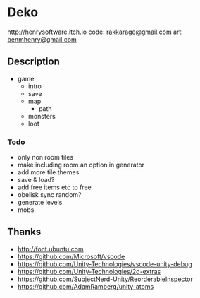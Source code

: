 # Deko

<http://henrysoftware.itch.io>
code: rakkarage@gmail.com
art: benmhenry@gmail.com

## Description

- game
  - intro
  - save
  - map
    - path
  - monsters
  - loot

### Todo

- only non room tiles
- make including room an option in generator
- add more tile themes
- save & load?
- add free items etc to free
- obelisk sync random?
- generate levels
- mobs

## Thanks

- <http://font.ubuntu.com>
- <https://github.com/Microsoft/vscode>
- <https://github.com/Unity-Technologies/vscode-unity-debug>
- <https://github.com/Unity-Technologies/2d-extras>
- <https://github.com/SubjectNerd-Unity/ReorderableInspector>
- <https://github.com/AdamRamberg/unity-atoms>
